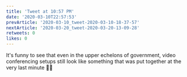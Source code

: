 ```yaml
---
title: 'Tweet at 10:57 PM'
date: '2020-03-10T22:57:53'
prevArticle: '2020-03-10_tweet-2020-03-10-18-37-57'
nextArticle: '2020-03-20_tweet-2020-03-20-13-09-28'
retweets: 0
likes: 0
---
```

It's funny to see that even in the upper echelons of government, video conferencing setups still look like something that was put together at the very last minute 🤷‍♂️